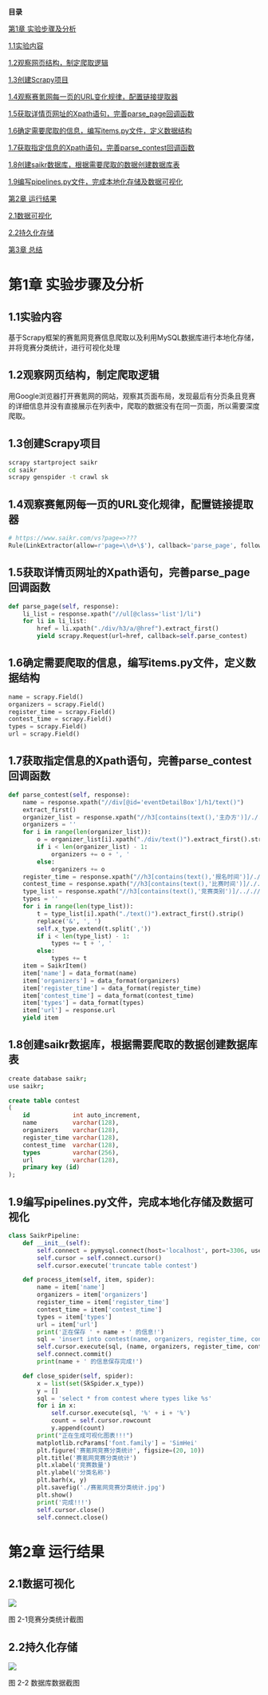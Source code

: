 **目录**

[第1章 实验步骤及分析](#第1章-实验步骤及分析)

[1.1实验内容](#11实验内容)

[1.2观察网页结构，制定爬取逻辑](#12观察网页结构制定爬取逻辑)

[1.3创建Scrapy项目](#13创建scrapy项目)

[1.4观察赛氪网每一页的URL变化规律，配置链接提取器](#14观察赛氪网每一页的url变化规律配置链接提取器)

[1.5获取详情页网址的Xpath语句，完善parse_page回调函数](#15获取详情页网址的xpath语句完善parse_page回调函数)

[1.6确定需要爬取的信息，编写items.py文件，定义数据结构](#16确定需要爬取的信息编写itemspy文件定义数据结构)

[1.7获取指定信息的Xpath语句，完善parse_contest回调函数](#17获取指定信息的xpath语句完善parse_contest回调函数)

[1.8创建saikr数据库，根据需要爬取的数据创建数据库表](#18创建saikr数据库根据需要爬取的数据创建数据库表)

[1.9编写pipelines.py文件，完成本地化存储及数据可视化](#19编写pipelinespy文件完成本地化存储及数据可视化)

[第2章 运行结果](#第2章-运行结果)

[2.1数据可视化](#21数据可视化)

[2.2持久化存储](#22持久化存储)

[第3章 总结](#第3章-总结)

#  

# 第1章 实验步骤及分析

## 1.1实验内容

基于Scrapy框架的赛氪网竞赛信息爬取以及利用MySQL数据库进行本地化存储，并将竞赛分类统计，进行可视化处理

## 1.2观察网页结构，制定爬取逻辑

用Google浏览器打开赛氪网的网站，观察其页面布局，发现最后有分页条且竞赛的详细信息并没有直接展示在列表中，爬取的数据没有在同一页面，所以需要深度爬取。

## 1.3创建Scrapy项目

```bash
scrapy startproject saikr
cd saikr
scrapy genspider -t crawl sk
```

## 1.4观察赛氪网每一页的URL变化规律，配置链接提取器

```py
# https://www.saikr.com/vs?page=>???
Rule(LinkExtractor(allow=r'page=\\d+\$'), callback='parse_page', follow=True)
```

## 1.5获取详情页网址的Xpath语句，完善parse_page回调函数

```py
def parse_page(self, response):
    li_list = response.xpath("//ul[@class='list']/li")
    for li in li_list:
        href = li.xpath("./div/h3/a/@href").extract_first()
        yield scrapy.Request(url=href, callback=self.parse_contest)
```

## 1.6确定需要爬取的信息，编写items.py文件，定义数据结构

```py
name = scrapy.Field()
organizers = scrapy.Field()
register_time = scrapy.Field()
contest_time = scrapy.Field()
types = scrapy.Field()
url = scrapy.Field()
```

## 1.7获取指定信息的Xpath语句，完善parse_contest回调函数

```py
def parse_contest(self, response):
    name = response.xpath("//div[@id='eventDetailBox']/h1/text()")
    extract_first()
    organizer_list = response.xpath("//h3[contains(text(),'主办方')]/./..//ul/li")
    organizers = ''
    for i in range(len(organizer_list)):
        o = organizer_list[i].xpath("./div/text()").extract_first().strip()
        if i < len(organizer_list) - 1:
            organizers += o + ', '
        else:
            organizers += o
    register_time = response.xpath("//h3[contains(text(),'报名时间')]/./..//ul/li/div/text()").extract_first()
    contest_time = response.xpath("//h3[contains(text(),'比赛时间')]/./..//ul/li/div/text()").extract_first()
    type_list = response.xpath("//h3[contains(text(),'竞赛类别')]/.././/ul/li/div/span")
    types = ''
    for i in range(len(type_list)):
        t = type_list[i].xpath("./text()").extract_first().strip()
        replace('&', ', ')
        self.x_type.extend(t.split(','))
        if i < len(type_list) - 1:
            types += t + ', '
        else:
            types += t
    item = SaikrItem()
    item['name'] = data_format(name)
    item['organizers'] = data_format(organizers)
    item['register_time'] = data_format(register_time)
    item['contest_time'] = data_format(contest_time)
    item['types'] = data_format(types)
    item['url'] = response.url
    yield item
```

## 1.8创建saikr数据库，根据需要爬取的数据创建数据库表

```bash
create database saikr;
use saikr;
```

```sql
create table contest
(
    id            int auto_increment,
    name          varchar(128),
    organizers    varchar(128),
    register_time varchar(128),
    contest_time  varchar(128),
    types         varchar(256),
    url           varchar(128),
    primary key (id)
);
```

## 1.9编写pipelines.py文件，完成本地化存储及数据可视化

```py
class SaikrPipeline:
    def __init__(self):
        self.connect = pymysql.connect(host='localhost', port=3306, user='***', password='***', db='saikr')
        self.cursor = self.connect.cursor()
        self.cursor.execute('truncate table contest')

    def process_item(self, item, spider):
        name = item['name']
        organizers = item['organizers']
        register_time = item['register_time']
        contest_time = item['contest_time']
        types = item['types']
        url = item['url']
        print('正在保存 ' + name + ' 的信息!')
        sql = 'insert into contest(name, organizers, register_time, contest_time, types, url) values (%s,%s,%s,%s,%s,%s)'
        self.cursor.execute(sql, (name, organizers, register_time, contest_time, types, url))
        self.connect.commit()
        print(name + ' 的信息保存完成!')

    def close_spider(self, spider):
        x = list(set(SkSpider.x_type))
        y = []
        sql = 'select * from contest where types like %s'
        for i in x:
            self.cursor.execute(sql, '%' + i + '%')
            count = self.cursor.rowcount
            y.append(count)
        print("正在生成可视化图表!!!")
        matplotlib.rcParams['font.family'] = 'SimHei'
        plt.figure('赛氪网竞赛分类统计', figsize=(20, 10))
        plt.title('赛氪网竞赛分类统计')
        plt.xlabel('竞赛数量')
        plt.ylabel('分类名称')
        plt.barh(x, y)
        plt.savefig('./赛氪网竞赛分类统计.jpg')
        plt.show()
        print('完成!!!')
        self.cursor.close()
        self.connect.close()
```

# 第2章 运行结果
## 2.1数据可视化
![](https://pic.imgdb.cn/item/62a1dde70947543129d66ac9.png)

图 2-1竞赛分类统计截图
## 2.2持久化存储
![](https://pic.imgdb.cn/item/62a1ddfc0947543129d687c5.png)

图 2-2 数据库数据截图
